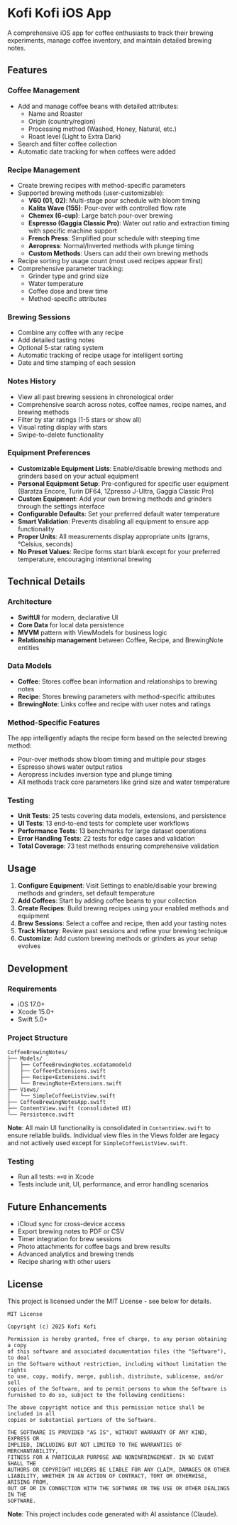 # Kofi Kofi iOS App

A comprehensive iOS app for coffee enthusiasts to track their brewing experiments, manage coffee inventory, and maintain detailed brewing notes.

## Features

### Coffee Management
- Add and manage coffee beans with detailed attributes:
  - Name and Roaster
  - Origin (country/region)
  - Processing method (Washed, Honey, Natural, etc.)
  - Roast level (Light to Extra Dark)
- Search and filter coffee collection
- Automatic date tracking for when coffees were added

### Recipe Management
- Create brewing recipes with method-specific parameters
- Supported brewing methods (user-customizable):
  - **V60 (01, 02)**: Multi-stage pour schedule with bloom timing
  - **Kalita Wave (155)**: Pour-over with controlled flow rate
  - **Chemex (6-cup)**: Large batch pour-over brewing  
  - **Espresso (Gaggia Classic Pro)**: Water out ratio and extraction timing with specific machine support
  - **French Press**: Simplified pour schedule with steeping time
  - **Aeropress**: Normal/Inverted methods with plunge timing
  - **Custom Methods**: Users can add their own brewing methods
- Recipe sorting by usage count (most used recipes appear first)
- Comprehensive parameter tracking:
  - Grinder type and grind size
  - Water temperature
  - Coffee dose and brew time
  - Method-specific attributes

### Brewing Sessions
- Combine any coffee with any recipe
- Add detailed tasting notes
- Optional 5-star rating system
- Automatic tracking of recipe usage for intelligent sorting
- Date and time stamping of each session

### Notes History
- View all past brewing sessions in chronological order
- Comprehensive search across notes, coffee names, recipe names, and brewing methods
- Filter by star ratings (1-5 stars or show all)
- Visual rating display with stars
- Swipe-to-delete functionality

### Equipment Preferences
- **Customizable Equipment Lists**: Enable/disable brewing methods and grinders based on your actual equipment
- **Personal Equipment Setup**: Pre-configured for specific user equipment (Baratza Encore, Turin DF64, 1Zpresso J-Ultra, Gaggia Classic Pro)
- **Custom Equipment**: Add your own brewing methods and grinders through the settings interface
- **Configurable Defaults**: Set your preferred default water temperature
- **Smart Validation**: Prevents disabling all equipment to ensure app functionality
- **Proper Units**: All measurements display appropriate units (grams, °Celsius, seconds)
- **No Preset Values**: Recipe forms start blank except for your preferred temperature, encouraging intentional brewing

## Technical Details

### Architecture
- **SwiftUI** for modern, declarative UI
- **Core Data** for local data persistence
- **MVVM** pattern with ViewModels for business logic
- **Relationship management** between Coffee, Recipe, and BrewingNote entities

### Data Models
- **Coffee**: Stores coffee bean information and relationships to brewing notes
- **Recipe**: Stores brewing parameters with method-specific attributes
- **BrewingNote**: Links coffee and recipe with user notes and ratings

### Method-Specific Features
The app intelligently adapts the recipe form based on the selected brewing method:
- Pour-over methods show bloom timing and multiple pour stages
- Espresso shows water output ratios
- Aeropress includes inversion type and plunge timing
- All methods track core parameters like grind size and water temperature

### Testing
- **Unit Tests**: 25 tests covering data models, extensions, and persistence
- **UI Tests**: 13 end-to-end tests for complete user workflows
- **Performance Tests**: 13 benchmarks for large dataset operations
- **Error Handling Tests**: 22 tests for edge cases and validation
- **Total Coverage**: 73 test methods ensuring comprehensive validation

## Usage

1. **Configure Equipment**: Visit Settings to enable/disable your brewing methods and grinders, set default temperature
2. **Add Coffees**: Start by adding coffee beans to your collection
3. **Create Recipes**: Build brewing recipes using your enabled methods and equipment
4. **Brew Sessions**: Select a coffee and recipe, then add your tasting notes
5. **Track History**: Review past sessions and refine your brewing technique
6. **Customize**: Add custom brewing methods or grinders as your setup evolves

## Development

### Requirements
- iOS 17.0+
- Xcode 15.0+
- Swift 5.0+

### Project Structure
```
CoffeeBrewingNotes/
├── Models/
│   ├── CoffeeBrewingNotes.xcdatamodeld
│   ├── Coffee+Extensions.swift
│   ├── Recipe+Extensions.swift
│   └── BrewingNote+Extensions.swift
├── Views/
│   └── SimpleCoffeeListView.swift
├── CoffeeBrewingNotesApp.swift
├── ContentView.swift (consolidated UI)
└── Persistence.swift
```

**Note**: All main UI functionality is consolidated in `ContentView.swift` to ensure reliable builds. Individual view files in the Views folder are legacy and not actively used except for `SimpleCoffeeListView.swift`.

### Testing
- Run all tests: `⌘+U` in Xcode
- Tests include unit, UI, performance, and error handling scenarios

## Future Enhancements

- iCloud sync for cross-device access
- Export brewing notes to PDF or CSV
- Timer integration for brew sessions
- Photo attachments for coffee bags and brew results
- Advanced analytics and brewing trends
- Recipe sharing with other users

## License

This project is licensed under the MIT License - see below for details.

```
MIT License

Copyright (c) 2025 Kofi Kofi

Permission is hereby granted, free of charge, to any person obtaining a copy
of this software and associated documentation files (the "Software"), to deal
in the Software without restriction, including without limitation the rights
to use, copy, modify, merge, publish, distribute, sublicense, and/or sell
copies of the Software, and to permit persons to whom the Software is
furnished to do so, subject to the following conditions:

The above copyright notice and this permission notice shall be included in all
copies or substantial portions of the Software.

THE SOFTWARE IS PROVIDED "AS IS", WITHOUT WARRANTY OF ANY KIND, EXPRESS OR
IMPLIED, INCLUDING BUT NOT LIMITED TO THE WARRANTIES OF MERCHANTABILITY,
FITNESS FOR A PARTICULAR PURPOSE AND NONINFRINGEMENT. IN NO EVENT SHALL THE
AUTHORS OR COPYRIGHT HOLDERS BE LIABLE FOR ANY CLAIM, DAMAGES OR OTHER
LIABILITY, WHETHER IN AN ACTION OF CONTRACT, TORT OR OTHERWISE, ARISING FROM,
OUT OF OR IN CONNECTION WITH THE SOFTWARE OR THE USE OR OTHER DEALINGS IN THE
SOFTWARE.
```

**Note**: This project includes code generated with AI assistance (Claude).